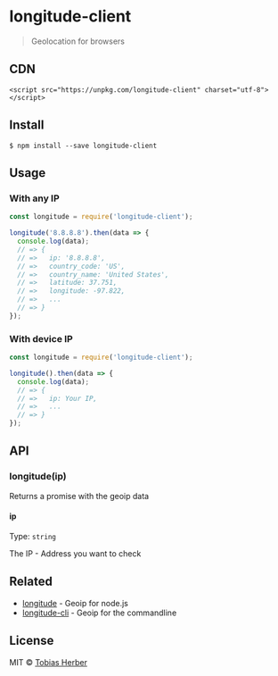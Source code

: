 # longitude-client

> Geolocation for browsers

## CDN
```
<script src="https://unpkg.com/longitude-client" charset="utf-8"></script>
```

## Install

```
$ npm install --save longitude-client
```

## Usage
### With any IP
```js
const longitude = require('longitude-client');

longitude('8.8.8.8').then(data => {
  console.log(data);
  // => {
  // =>   ip: '8.8.8.8',
  // =>   country_code: 'US',
  // =>   country_name: 'United States',
  // =>   latitude: 37.751,
  // =>   longitude: -97.822,
  // =>   ...
  // => }
});
```

### With device IP
```js
const longitude = require('longitude-client');

longitude().then(data => {
  console.log(data);
  // => {
  // =>   ip: Your IP,
  // =>   ...
  // => }
});
```

## API

### longitude(ip)
Returns a promise with the geoip data

#### ip

Type: `string`

The IP - Address you want to check

## Related
- [longitude](https://github.com/tobihrbr/longitude) - Geoip for node.js
- [longitude-cli](https://github.com/tobihrbr/longitude-cli) - Geoip for the commandline

## License

MIT © [Tobias Herber](https://tobihrbr.com)

